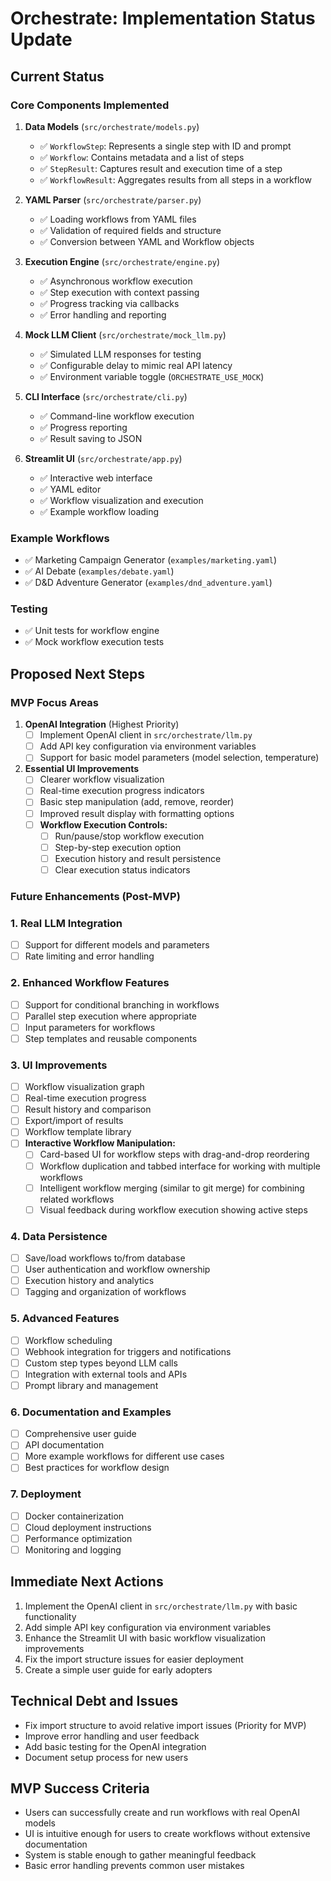# Orchestrate: Implementation Status Update

## Current Status

### Core Components Implemented

1. **Data Models** (`src/orchestrate/models.py`)
   - ✅ `WorkflowStep`: Represents a single step with ID and prompt
   - ✅ `Workflow`: Contains metadata and a list of steps
   - ✅ `StepResult`: Captures result and execution time of a step
   - ✅ `WorkflowResult`: Aggregates results from all steps in a workflow

2. **YAML Parser** (`src/orchestrate/parser.py`)
   - ✅ Loading workflows from YAML files
   - ✅ Validation of required fields and structure
   - ✅ Conversion between YAML and Workflow objects

3. **Execution Engine** (`src/orchestrate/engine.py`)
   - ✅ Asynchronous workflow execution
   - ✅ Step execution with context passing
   - ✅ Progress tracking via callbacks
   - ✅ Error handling and reporting

4. **Mock LLM Client** (`src/orchestrate/mock_llm.py`)
   - ✅ Simulated LLM responses for testing
   - ✅ Configurable delay to mimic real API latency
   - ✅ Environment variable toggle (`ORCHESTRATE_USE_MOCK`)

5. **CLI Interface** (`src/orchestrate/cli.py`)
   - ✅ Command-line workflow execution
   - ✅ Progress reporting
   - ✅ Result saving to JSON

6. **Streamlit UI** (`src/orchestrate/app.py`)
   - ✅ Interactive web interface
   - ✅ YAML editor
   - ✅ Workflow visualization and execution
   - ✅ Example workflow loading

### Example Workflows

- ✅ Marketing Campaign Generator (`examples/marketing.yaml`)
- ✅ AI Debate (`examples/debate.yaml`)
- ✅ D&D Adventure Generator (`examples/dnd_adventure.yaml`)

### Testing

- ✅ Unit tests for workflow engine
- ✅ Mock workflow execution tests

## Proposed Next Steps

### MVP Focus Areas

1. **OpenAI Integration** (Highest Priority)
   - [ ] Implement OpenAI client in `src/orchestrate/llm.py`
   - [ ] Add API key configuration via environment variables
   - [ ] Support for basic model parameters (model selection, temperature)

2. **Essential UI Improvements**
   - [ ] Clearer workflow visualization
   - [ ] Real-time execution progress indicators
   - [ ] Basic step manipulation (add, remove, reorder)
   - [ ] Improved result display with formatting options
   - [ ] **Workflow Execution Controls:**
     - [ ] Run/pause/stop workflow execution
     - [ ] Step-by-step execution option
     - [ ] Execution history and result persistence
     - [ ] Clear execution status indicators

### Future Enhancements (Post-MVP)

### 1. Real LLM Integration

- [ ] Support for different models and parameters
- [ ] Rate limiting and error handling

### 2. Enhanced Workflow Features

- [ ] Support for conditional branching in workflows
- [ ] Parallel step execution where appropriate
- [ ] Input parameters for workflows
- [ ] Step templates and reusable components

### 3. UI Improvements

- [ ] Workflow visualization graph
- [ ] Real-time execution progress
- [ ] Result history and comparison
- [ ] Export/import of results
- [ ] Workflow template library
- [ ] **Interactive Workflow Manipulation:**
  - [ ] Card-based UI for workflow steps with drag-and-drop reordering
  - [ ] Workflow duplication and tabbed interface for working with multiple workflows
  - [ ] Intelligent workflow merging (similar to git merge) for combining related workflows
  - [ ] Visual feedback during workflow execution showing active steps

### 4. Data Persistence

- [ ] Save/load workflows to/from database
- [ ] User authentication and workflow ownership
- [ ] Execution history and analytics
- [ ] Tagging and organization of workflows

### 5. Advanced Features

- [ ] Workflow scheduling
- [ ] Webhook integration for triggers and notifications
- [ ] Custom step types beyond LLM calls
- [ ] Integration with external tools and APIs
- [ ] Prompt library and management

### 6. Documentation and Examples

- [ ] Comprehensive user guide
- [ ] API documentation
- [ ] More example workflows for different use cases
- [ ] Best practices for workflow design

### 7. Deployment

- [ ] Docker containerization
- [ ] Cloud deployment instructions
- [ ] Performance optimization
- [ ] Monitoring and logging

## Immediate Next Actions

1. Implement the OpenAI client in `src/orchestrate/llm.py` with basic functionality
2. Add simple API key configuration via environment variables
3. Enhance the Streamlit UI with basic workflow visualization improvements
4. Fix the import structure issues for easier deployment
5. Create a simple user guide for early adopters

## Technical Debt and Issues

- Fix import structure to avoid relative import issues (Priority for MVP)
- Improve error handling and user feedback
- Add basic testing for the OpenAI integration
- Document setup process for new users

## MVP Success Criteria

- Users can successfully create and run workflows with real OpenAI models
- UI is intuitive enough for users to create workflows without extensive documentation
- System is stable enough to gather meaningful feedback
- Basic error handling prevents common user mistakes 